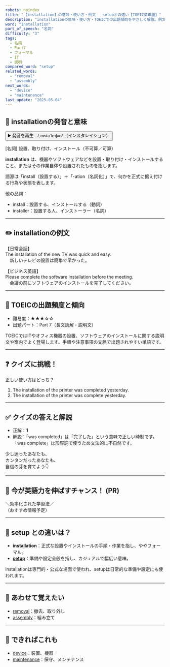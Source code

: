 ```yaml
---
robots: noindex
title: "【installation】の意味・使い方・例文 ― setupとの違い【TOEIC英単語】"
description: "installationの意味・使い方・TOEICでの出題傾向をやさしく解説。例文・クイズ付きでsetupとの違いもわかりやすく学べます。"
word: "installation"
part_of_speech: "名詞"
difficulty: "3"
tags:
  - 名詞
  - Part7
  - フォーマル
  - IT
  - 説明
compared_word: "setup"
related_words:
  - "removal"
  - "assembly"
next_words:
  - "device"
  - "maintenance"
last_update: "2025-05-04"
---
```


## 🔰 installationの発音と意味

<button class="play-audio" onclick="playTTS('installation')">
  <span class="play-audio-main">
    ▶️ 発音を再生　/ˌɪnstəˈleɪʃən/
  </span>
  <span class="play-audio-sub">
    （インスタレイション）
  </span>
</button>

[名詞] 設置、取り付け、インストール（不可算／可算）

**installation** は、機器やソフトウェアなどを設置・取り付け・インストールすること、またはその作業自体や設置されたものを指します。

語源は「install（設置する）」＋「-ation（名詞化）」で、何かを正式に据え付ける行為や状態を表します。

他の品詞：  
- install：設置する、インストールする（動詞）
- installer：設置する人、インストーラー（名詞）

---

## ✏️ installationの例文

【日常会話】  
The installation of the new TV was quick and easy.  
　新しいテレビの設置は簡単で早かった。

【ビジネス英語】  
Please complete the software installation before the meeting.  
　会議の前にソフトウェアのインストールを完了してください。

---

## 🎯 TOEICの出題頻度と傾向

- 難易度：★★★☆☆
- 出題パート：Part 7（長文読解・説明文）

TOEICではITやオフィス機器の設置、ソフトウェアのインストールに関する説明文や案内でよく登場します。手順や注意事項の文脈で出題されやすい単語です。

---

## ❓ クイズに挑戦！

正しい使い方はどっち？

1. The installation of the printer was completed yesterday.  
2. The installation of the printer was complete yesterday.

---

## ✅ クイズの答えと解説

- 正解：**1**
- 解説：「was completed」は「完了した」という意味で正しい時制です。「was complete」は形容詞で使うため文法的に不自然です。

少し迷ったあなたも、  
カンタンだったあなたも、  
自信の芽を育てよう👇️

---

## 🚀 今が英語力を伸ばすチャンス！ (PR)

<div class="info-center">
＼効率化された学習法／<br>  
（おすすめ情報予定）
</div>

---

## 🤔  setup との違いは？

- **installation**：正式な設置やインストールの手順・作業を指し、ややフォーマル。
- **[setup](/word/setup/)**：準備や設定全般を指し、カジュアルで幅広い意味。

installationは専門的・公式な場面で使われ、setupは日常的な準備や設定にも使われます。

---

## 🧩 あわせて覚えたい

- [removal](/word/removal/)：撤去、取り外し
- [assembly](/word/assembly/)：組み立て

---

## 📖 できればこれも

- [device](/word/device/)：装置、機器
- [maintenance](/word/maintenance/)：保守、メンテナンス

<!-- cvid: aid16_bid40 -->
